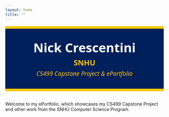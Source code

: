 ```yaml
---
layout: home
title: ""
---
```


<style>
  .banner-wrapper {
    background-color: #00205B; /* SNHU Blue */
    color: #ffffff;
    padding: 2rem;
    text-align: center;
    margin-bottom: 2rem;
    font-family: 'Segoe UI', sans-serif;
    border-top: 8px solid #FFC600;   /* SNHU Gold */
    border-bottom: 8px solid #FFC600;
  }

  .banner-wrapper h1 {
    margin: 0;
    font-size: 2.5rem;
    font-weight: 800;
  }

  .banner-wrapper h2 {
    margin: 0.3rem 0;
    font-size: 1.5rem;
    font-weight: 600;
    color: #FFC600;
  }

  .banner-wrapper h3 {
    margin: 0.2rem 0;
    font-size: 1.2rem;
    font-style: italic;
    font-weight: 400;
    color: #FFC600;
  }
</style>

<div class="banner-wrapper">
  <h1>Nick Crescentini</h1>
  <h2>SNHU</h2>
  <h3>CS499 Capstone Project &amp; ePortfolio</h3>
</div>


Welcome to my ePortfolio, which showcases my CS499 Capstone Project and other work from the SNHU Computer Science Program.
